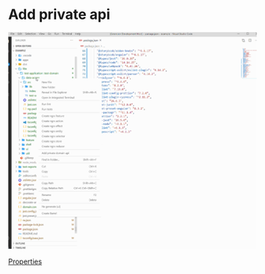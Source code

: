 # Add private api

<p>
    <a target="_blank" rel="noopener noreferrer" href="https://github.com/srlee309/vscode-domain-schematics-extension/blob/main/gifs/add-private-api.gif?raw=true">
        <img src="https://github.com/srlee309/vscode-domain-schematics-extension/blob/main/gifs/add-private-api.gif?raw=true" alt="Demo" style="max-width:100%;">
    </a>
</p>

[Properties](https://github.com/srlee309/domain/blob/master/packages/domain/src/schematics/add-private-api/schema.json)